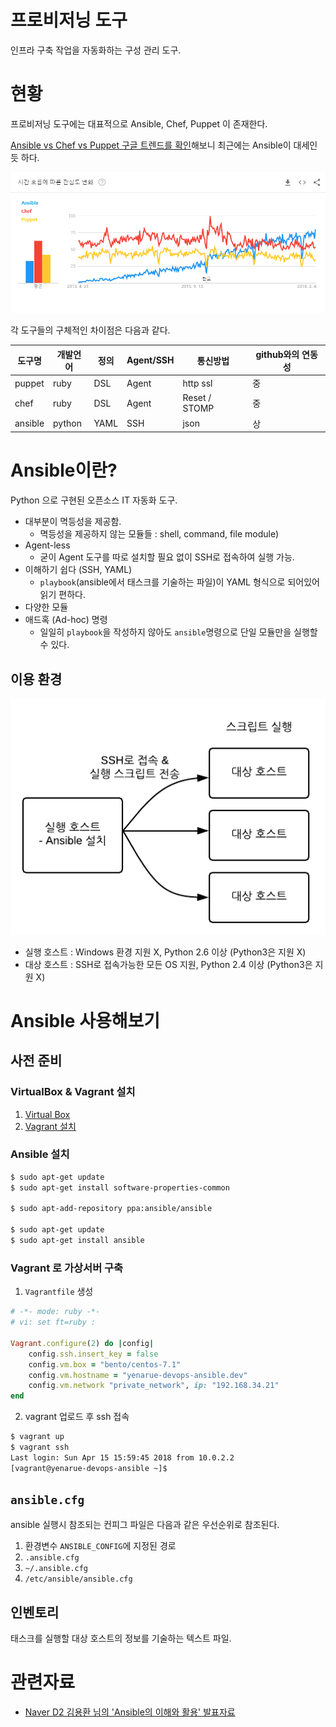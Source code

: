 프로비저닝 도구
=====
인프라 구축 작업을 자동화하는 구성 관리 도구.

# 현황
프로비저닝 도구에는 대표적으로 Ansible, Chef, Puppet 이 존재한다.

[Ansible vs Chef vs Puppet 구글 트렌드를 확인](https://trends.google.co.kr/trends/explore?cat=5&date=today%205-y&q=ansible,chef,puppet)해보니 최근에는 Ansible이 대세인 듯 하다.

![구글 검색어 트랜드 - Ansible vs Chef vs Puppet](./images/googletrend_ansible_vs_chef_vs_puppet.png)

각 도구들의 구체적인 차이점은 다음과 같다.

 도구명 | 개발언어 | 정의 | Agent/SSH | 통신방법 | github와의 연동성 
------ | ------ | -------- | -------- | -------- | --------
 puppet | ruby | DSL | Agent | http ssl | 중 
 chef | ruby | DSL | Agent | Reset / STOMP | 중 
 ansible | python | YAML | SSH | json | 상 



# Ansible이란?
Python 으로 구현된 오픈소스 IT 자동화 도구.
* 대부분이 멱등성을 제공함.
    * 멱등성을 제공하지 않는 모듈들 : shell, command, file module)
* Agent-less
    * 굳이 Agent 도구를 따로 설치할 필요 없이 SSH로 접속하여 실행 가능.
* 이해하기 쉽다 (SSH, YAML)
    * `playbook`(ansible에서 태스크를 기술하는 파일)이 YAML 형식으로 되어있어 읽기 편하다.
* 다양한 모듈
* 애드혹 (Ad-hoc) 명령
    * 일일히 `playbook`을 작성하지 않아도 `ansible`명령으로 단일 모듈만을 실행할 수 있다.

## 이용 환경
![Ansible 구축 모습](./images/ansible-hosts.png)
* 실행 호스트 : Windows 환경 지원 X, Python 2.6 이상 (Python3은 지원 X)
* 대상 호스트 : SSH로 접속가능한 모든 OS 지원, Python 2.4 이상 (Python3은 지원 X)

# Ansible 사용해보기
## 사전 준비
### VirtualBox & Vagrant 설치
1. [Virtual Box](https://www.virtualbox.org/wiki/Linux_Downloads)
1. [Vagrant 설치](https://www.vagrantup.com/downloads.html)

### Ansible 설치
```bash
$ sudo apt-get update
$ sudo apt-get install software-properties-common

$ sudo apt-add-repository ppa:ansible/ansible

$ sudo apt-get update
$ sudo apt-get install ansible
```

### Vagrant 로 가상서버 구축
1. `Vagrantfile` 생성
```ruby
# -*- mode: ruby -*-
# vi: set ft=ruby :

Vagrant.configure(2) do |config|
    config.ssh.insert_key = false
    config.vm.box = "bento/centos-7.1"
    config.vm.hostname = "yenarue-devops-ansible.dev"
    config.vm.network "private_network", ip: "192.168.34.21"
end
```
2. vagrant 업로드 후 ssh 접속
```bash
$ vagrant up
$ vagrant ssh
Last login: Sun Apr 15 15:59:45 2018 from 10.0.2.2
[vagrant@yenarue-devops-ansible ~]$
```

## `ansible.cfg`
ansible 실행시 참조되는 컨피그 파일은 다음과 같은 우선순위로 참조된다.
1. 환경변수 `ANSIBLE_CONFIG`에 지정된 경로
2. `.ansible.cfg`
3. `~/.ansible.cfg`
4. `/etc/ansible/ansible.cfg`

## 인벤토리
태스크를 실행할 대상 호스트의 정보를 기술하는 텍스트 파일.

# 관련자료
* [Naver D2 김용환 님의 'Ansible의 이해와 활용' 발표자료](https://www.slideshare.net/deview/1a7ansible)